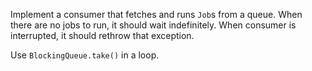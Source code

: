 Implement a consumer that fetches and runs `Job`s from a queue.
When there are no jobs to run, it should wait indefinitely.
When consumer is interrupted, it should rethrow that exception.

<div class="hint">

Use `BlockingQueue.take()` in a loop.

</div>